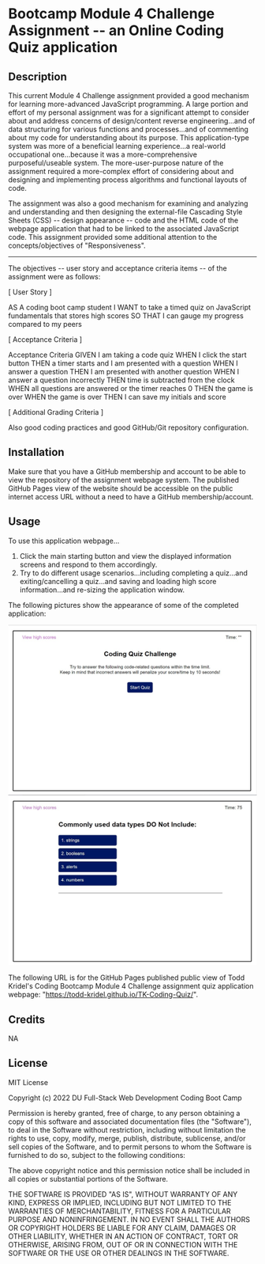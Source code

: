 # Bootcamp Module 4 Challenge Assignment -- an Online Coding Quiz application

## Description

This current Module 4 Challenge assignment provided a good mechanism for learning more-advanced JavaScript programming. A large portion and effort of my personal assignment was for a significant attempt to consider about and address concerns of design/content reverse engineering...and of data structuring for various functions and processes...and of commenting about my code for understanding about its purpose. This application-type system was more of a beneficial learning experience...a real-world occupational one...because it was a more-comprehensive purposeful/useable system. The more-user-purpose nature of the assignment required a more-complex effort of considering about and designing and implementing process algorithms and functional layouts of code.

The assignment was also a good mechanism for examining and analyzing and understanding and then designing the external-file Cascading Style Sheets (CSS) -- design appearance -- code and the HTML code of the webpage application that had to be linked to the associated JavaScript code. This assignment provided some additional attention to the concepts/objectives of "Responsiveness".

----

The objectives -- user story and acceptance criteria items -- of the assignment were as follows:

[ User Story ]

AS A coding boot camp student
I WANT to take a timed quiz on JavaScript fundamentals that stores high scores
SO THAT I can gauge my progress compared to my peers

[ Acceptance Criteria ]

Acceptance Criteria
GIVEN I am taking a code quiz
WHEN I click the start button
THEN a timer starts and I am presented with a question
WHEN I answer a question
THEN I am presented with another question
WHEN I answer a question incorrectly
THEN time is subtracted from the clock
WHEN all questions are answered or the timer reaches 0
THEN the game is over
WHEN the game is over
THEN I can save my initials and score

[ Additional Grading Criteria ]

Also good coding practices and good GitHub/Git repository configuration.

## Installation

Make sure that you have a GitHub membership and account to be able to view the repository of the assignment webpage system. The published GitHub Pages view of the website should be accessible on the public internet access URL without a need to have a GitHub membership/account.

## Usage

To use this application webpage...

1. Click the main starting button and view the displayed information screens and respond to them accordingly.
2. Try to do different usage scenarios...including completing a quiz...and exiting/cancelling a quiz...and saving and loading high score information...and re-sizing the application window.

The following pictures show the appearance of some of the completed application:

![an example view of the appearance of the webpage](assets/images/Quiz%20Mockup%201.jpg)
![an example view of the appearance of the webpage](assets/images/Quiz%20Mockup%202.jpg)

The following URL is for the GitHub Pages published public view of Todd Kridel's Coding Bootcamp Module 4 Challenge assignment quiz application webpage: "https://todd-kridel.github.io/TK-Coding-Quiz/".

## Credits

NA

## License

MIT License

Copyright (c) 2022 DU Full-Stack Web Development Coding Boot Camp

Permission is hereby granted, free of charge, to any person obtaining a copy
of this software and associated documentation files (the "Software"), to deal
in the Software without restriction, including without limitation the rights
to use, copy, modify, merge, publish, distribute, sublicense, and/or sell
copies of the Software, and to permit persons to whom the Software is
furnished to do so, subject to the following conditions:

The above copyright notice and this permission notice shall be included in all
copies or substantial portions of the Software.

THE SOFTWARE IS PROVIDED "AS IS", WITHOUT WARRANTY OF ANY KIND, EXPRESS OR
IMPLIED, INCLUDING BUT NOT LIMITED TO THE WARRANTIES OF MERCHANTABILITY,
FITNESS FOR A PARTICULAR PURPOSE AND NONINFRINGEMENT. IN NO EVENT SHALL THE
AUTHORS OR COPYRIGHT HOLDERS BE LIABLE FOR ANY CLAIM, DAMAGES OR OTHER
LIABILITY, WHETHER IN AN ACTION OF CONTRACT, TORT OR OTHERWISE, ARISING FROM,
OUT OF OR IN CONNECTION WITH THE SOFTWARE OR THE USE OR OTHER DEALINGS IN THE
SOFTWARE.


